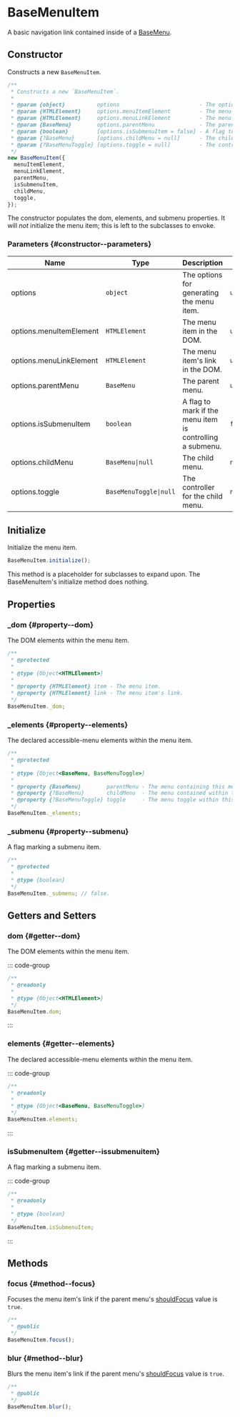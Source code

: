 # BaseMenuItem

A basic navigation link contained inside of a [BaseMenu](./base-menu).

## Constructor

Constructs a new `BaseMenuItem`.

```js
/**
 * Constructs a new `BaseMenuItem`.
 *
 * @param {object}          options                         - The options for generating the menu item.
 * @param {HTMLElement}     options.menuItemElement         - The menu item in the DOM.
 * @param {HTMLElement}     options.menuLinkElement         - The menu item's link in the DOM.
 * @param {BaseMenu}        options.parentMenu              - The parent menu.
 * @param {boolean}         [options.isSubmenuItem = false] - A flag to mark if the menu item is controlling a submenu.
 * @param {?BaseMenu}       [options.childMenu = null]      - The child menu.
 * @param {?BaseMenuToggle} [options.toggle = null]         - The controller for the child menu.
 */
new BaseMenuItem({
  menuItemElement,
  menuLinkElement,
  parentMenu,
  isSubmenuItem,
  childMenu,
  toggle,
});
```

The constructor populates the dom, elements, and submenu properties. It will _not_ initialize the menu item; this is left to the subclasses to envoke.

### Parameters {#constructor--parameters}

| Name | Type | Description | Default |
| --- | --- | --- | --- |
| options | `object` | The options for generating the menu item. | `undefined` |
| options.menuItemElement | `HTMLElement` | The menu item in the DOM. | `undefined` |
| options.menuLinkElement | `HTMLElement` | The menu item's link in the DOM. | `undefined` |
| options.parentMenu | `BaseMenu` | The parent menu. | `undefined` |
| options.isSubmenuItem | `boolean` | A flag to mark if the menu item is controlling a submenu. | `false` |
| options.childMenu | `BaseMenu\|null` | The child menu. | `null` |
| options.toggle | `BaseMenuToggle\|null` | The controller for the child menu. | `null` |

## Initialize

Initialize the menu item.

```js
BaseMenuItem.initialize();
```

This method is a placeholder for subclasses to expand upon. The BaseMenuItem's initialize method does nothing.

## Properties

### _dom <badge type="tip" text="protected" /> {#property--dom}

The DOM elements within the menu item.

```js
/**
 * @protected
 *
 * @type {Object<HTMLElement>}
 *
 * @property {HTMLElement} item - The menu item.
 * @property {HTMLElement} link - The menu item's link.
 */
BaseMenuItem._dom;
```

### _elements <badge type="tip" text="protected" /> {#property--elements}

The declared accessible-menu elements within the menu item.

```js
/**
 * @protected
 *
 * @type {Object<BaseMenu, BaseMenuToggle>}
 *
 * @property {BaseMenu}        parentMenu - The menu containing this menu item.
 * @property {?BaseMenu}       childMenu  - The menu contained within this menu item.
 * @property {?BaseMenuToggle} toggle     - The menu toggle within this menu item that controls the `childMenu`.
 */
BaseMenuItem._elements;
```

### _submenu <badge type="tip" text="protected" /> {#property--submenu}

A flag marking a submenu item.

```js
/**
 * @protected
 *
 * @type {boolean}
 */
BaseMenuItem._submenu; // false.
```

## Getters and Setters

### dom {#getter--dom}

The DOM elements within the menu item.

::: code-group

```js [getter]
/**
 * @readonly
 *
 * @type {Object<HTMLElement>}
 */
BaseMenuItem.dom;
```

:::

### elements {#getter--elements}

The declared accessible-menu elements within the menu item.

::: code-group

```js [getter]
/**
 * @readonly
 *
 * @type {Object<BaseMenu, BaseMenuToggle>}
 */
BaseMenuItem.elements;
```

:::

### isSubmenuItem {#getter--issubmenuitem}

A flag marking a submenu item.

::: code-group

```js [getter]
/**
 * @readonly
 *
 * @type {boolean}
 */
BaseMenuItem.isSubmenuItem;
```

:::

## Methods

### focus {#method--focus}

Focuses the menu item's link if the parent menu's [shouldFocus](./base-menu.md#getter--shouldfocus) value is `true`.

```js
/**
 * @public
 */
BaseMenuItem.focus();
```

### blur {#method--blur}

Blurs the menu item's link if the parent menu's [shouldFocus](./base-menu.md#getter--shouldfocus) value is `true`.

```js
/**
 * @public
 */
BaseMenuItem.blur();
```
